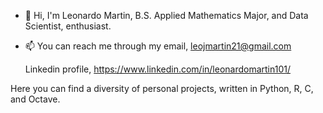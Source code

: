 - 👋 Hi, I'm  Leonardo Martin, B.S. Applied Mathematics Major, and Data Scientist, enthusiast.
- 📫 You can reach me through my email, leojmartin21@gmail.com
  
  Linkedin profile, https://www.linkedin.com/in/leonardomartin101/

Here you can find a diversity of personal projects, written in Python, R, C, and Octave.


<!---
Leojmartin/Leojmartin is a ✨ special ✨ repository because its `README.md` (this file) appears on your GitHub profile.
You can click the Preview link to take a look at your changes.
--->

